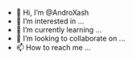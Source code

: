 - 👋 Hi, I’m @AndroXash
- 👀 I’m interested in ...
- 🌱 I’m currently learning ...
- 💞️ I’m looking to collaborate on ...
- 📫 How to reach me ...

<!---
AndroXash/AndroXash is a ✨ special ✨ repository because its `README.md` (this file) appears on your GitHub profile.
You can click the Preview link to take a look at your changes.
--->
